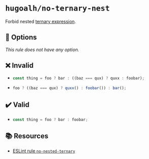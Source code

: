 # `hugoalh/no-ternary-nest`

Forbid nested [ternary expression][ecmascript-operator-ternary].

## 🔧 Options

*This rule does not have any option.*

## ❌ Invalid

- ```ts
  const thing = foo ? bar : ((baz === qux) ? quxx : foobar);
  ```
- ```ts
  foo ? ((baz === qux) ? quxx() : foobar()) : bar();
  ```

## ✔️ Valid

- ```ts
  const thing = foo ? bar : foobar;
  ```

## 📚 Resources

- [ESLint rule `no-nested-ternary`](https://eslint.org/docs/latest/rules/no-nested-ternary)

[ecmascript-operator-ternary]: https://developer.mozilla.org/en-US/docs/Web/JavaScript/Reference/Operators/Conditional_operator
